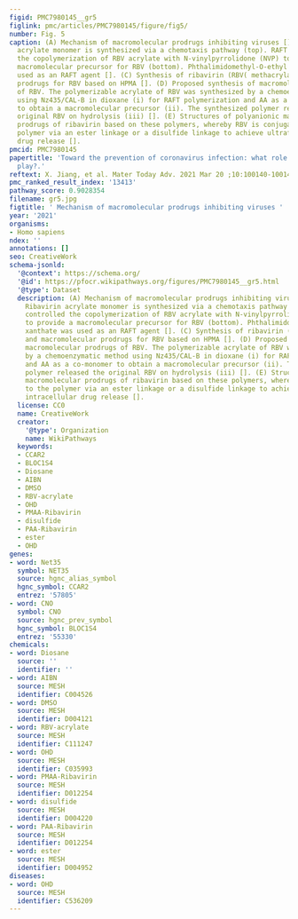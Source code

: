 ```yaml
---
figid: PMC7980145__gr5
figlink: pmc/articles/PMC7980145/figure/fig5/
number: Fig. 5
caption: (A) Mechanism of macromolecular prodrugs inhibiting viruses []. (B) Ribavirin
  acrylate monomer is synthesized via a chemotaxis pathway (top). RAFT controlled
  the copolymerization of RBV acrylate with N-vinylpyrrolidone (NVP) to provide a
  macromolecular precursor for RBV (bottom). Phthalimidomethyl-O-ethyl xanthate was
  used as an RAFT agent []. (C) Synthesis of ribavirin (RBV( methacrylate and macromolecular
  prodrugs for RBV based on HPMA []. (D) Proposed synthesis of macromolecular prodrugs
  of RBV. The polymerizable acrylate of RBV was synthesized by a chemoenzymatic method
  using Nz435/CAL-B in dioxane (i) for RAFT polymerization and AA as a co-monomer
  to obtain a macromolecular precursor (ii). The synthesized polymer released the
  original RBV on hydrolysis (iii) []. (E) Structures of polyanionic macromolecular
  prodrugs of ribavirin based on these polymers, whereby RBV is conjugated to the
  polymer via an ester linkage or a disulfide linkage to achieve ultrafast intracellular
  drug release [].
pmcid: PMC7980145
papertitle: 'Toward the prevention of coronavirus infection: what role can polymers
  play?.'
reftext: X. Jiang, et al. Mater Today Adv. 2021 Mar 20 ;10:100140-100140.
pmc_ranked_result_index: '13413'
pathway_score: 0.9028354
filename: gr5.jpg
figtitle: ' Mechanism of macromolecular prodrugs inhibiting viruses '
year: '2021'
organisms:
- Homo sapiens
ndex: ''
annotations: []
seo: CreativeWork
schema-jsonld:
  '@context': https://schema.org/
  '@id': https://pfocr.wikipathways.org/figures/PMC7980145__gr5.html
  '@type': Dataset
  description: (A) Mechanism of macromolecular prodrugs inhibiting viruses []. (B)
    Ribavirin acrylate monomer is synthesized via a chemotaxis pathway (top). RAFT
    controlled the copolymerization of RBV acrylate with N-vinylpyrrolidone (NVP)
    to provide a macromolecular precursor for RBV (bottom). Phthalimidomethyl-O-ethyl
    xanthate was used as an RAFT agent []. (C) Synthesis of ribavirin (RBV( methacrylate
    and macromolecular prodrugs for RBV based on HPMA []. (D) Proposed synthesis of
    macromolecular prodrugs of RBV. The polymerizable acrylate of RBV was synthesized
    by a chemoenzymatic method using Nz435/CAL-B in dioxane (i) for RAFT polymerization
    and AA as a co-monomer to obtain a macromolecular precursor (ii). The synthesized
    polymer released the original RBV on hydrolysis (iii) []. (E) Structures of polyanionic
    macromolecular prodrugs of ribavirin based on these polymers, whereby RBV is conjugated
    to the polymer via an ester linkage or a disulfide linkage to achieve ultrafast
    intracellular drug release [].
  license: CC0
  name: CreativeWork
  creator:
    '@type': Organization
    name: WikiPathways
  keywords:
  - CCAR2
  - BLOC1S4
  - Diosane
  - AIBN
  - DMSO
  - RBV-acrylate
  - OHD
  - PMAA-Ribavirin
  - disulfide
  - PAA-Ribavirin
  - ester
  - OHD
genes:
- word: Net35
  symbol: NET35
  source: hgnc_alias_symbol
  hgnc_symbol: CCAR2
  entrez: '57805'
- word: CNO
  symbol: CNO
  source: hgnc_prev_symbol
  hgnc_symbol: BLOC1S4
  entrez: '55330'
chemicals:
- word: Diosane
  source: ''
  identifier: ''
- word: AIBN
  source: MESH
  identifier: C004526
- word: DMSO
  source: MESH
  identifier: D004121
- word: RBV-acrylate
  source: MESH
  identifier: C111247
- word: OHD
  source: MESH
  identifier: C035993
- word: PMAA-Ribavirin
  source: MESH
  identifier: D012254
- word: disulfide
  source: MESH
  identifier: D004220
- word: PAA-Ribavirin
  source: MESH
  identifier: D012254
- word: ester
  source: MESH
  identifier: D004952
diseases:
- word: OHD
  source: MESH
  identifier: C536209
---
```

